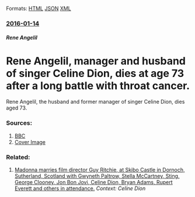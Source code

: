 
Formats: [HTML](/news/2016/01/14/rena-c-anga-c-lil-manager-and-husband-of-singer-celine-dion-dies-at-age-73-after-a-long-battle-with-throat-cancer.html)  [JSON](/news/2016/01/14/rena-c-anga-c-lil-manager-and-husband-of-singer-celine-dion-dies-at-age-73-after-a-long-battle-with-throat-cancer.json)  [XML](/news/2016/01/14/rena-c-anga-c-lil-manager-and-husband-of-singer-celine-dion-dies-at-age-73-after-a-long-battle-with-throat-cancer.xml)  

### [2016-01-14](/news/2016/01/14/index.md)

##### Rene Angelil
# Rene Angelil, manager and husband of singer Celine Dion, dies at age 73 after a long battle with throat cancer.

Rene Angelil, the husband and former manager of singer Celine Dion, dies aged 73.


### Sources:

1. [BBC](http://www.bbc.com/news/world-us-canada-35319898)
1. [Cover Image](http://ichef.bbci.co.uk/news/1024/cpsprodpb/11D2A/production/_87720037_87720036.jpg)

### Related:

1. [Madonna marries film director Guy Ritchie, at Skibo Castle in Dornoch, Sutherland, Scotland with Gwyneth Paltrow, Stella McCartney, Sting, George Clooney, Jon Bon Jovi, Celine Dion, Bryan Adams, Rupert Everett and others in attendance.](/news/2000/12/22/madonna-marries-film-director-guy-ritchie-at-skibo-castle-in-dornoch-sutherland-scotland-with-gwyneth-paltrow-stella-mccartney-sting-g.md) _Context: Celine Dion_
